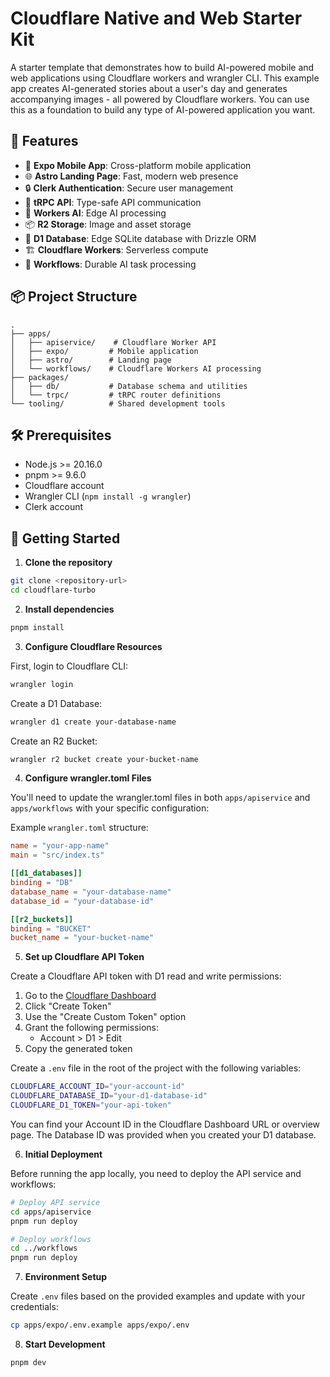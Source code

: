 # Cloudflare Native and Web Starter Kit

A starter template that demonstrates how to build AI-powered mobile and web applications using Cloudflare workers and wrangler CLI. This example app creates AI-generated stories about a user's day and generates accompanying images - all powered by Cloudflare workers. You can use this as a foundation to build any type of AI-powered application you want.

## 🚀 Features

- 📱 **Expo Mobile App**: Cross-platform mobile application
- 🌐 **Astro Landing Page**: Fast, modern web presence
- 🔒 **Clerk Authentication**: Secure user management
- 🔄 **tRPC API**: Type-safe API communication
- 🤖 **Workers AI**: Edge AI processing
- 📦 **R2 Storage**: Image and asset storage
- 💾 **D1 Database**: Edge SQLite database with Drizzle ORM
- 🏗️ **Cloudflare Workers**: Serverless compute
- 🔄 **Workflows**: Durable AI task processing

## 📦 Project Structure

```
.
├── apps/
│   ├── apiservice/    # Cloudflare Worker API
│   ├── expo/         # Mobile application
│   ├── astro/        # Landing page
│   └── workflows/    # Cloudflare Workers AI processing
├── packages/
│   ├── db/           # Database schema and utilities
│   └── trpc/         # tRPC router definitions
└── tooling/          # Shared development tools
```

## 🛠️ Prerequisites

- Node.js >= 20.16.0
- pnpm >= 9.6.0
- Cloudflare account
- Wrangler CLI (`npm install -g wrangler`)
- Clerk account

## 🚀 Getting Started

1. **Clone the repository**

```bash
git clone <repository-url>
cd cloudflare-turbo
```

2. **Install dependencies**

```bash
pnpm install
```

3. **Configure Cloudflare Resources**

First, login to Cloudflare CLI:
```bash
wrangler login
```

Create a D1 Database:
```bash
wrangler d1 create your-database-name
```

Create an R2 Bucket:
```bash
wrangler r2 bucket create your-bucket-name
```

4. **Configure wrangler.toml Files**

You'll need to update the wrangler.toml files in both `apps/apiservice` and `apps/workflows` with your specific configuration:

Example `wrangler.toml` structure:
```toml
name = "your-app-name"
main = "src/index.ts"

[[d1_databases]]
binding = "DB"
database_name = "your-database-name"
database_id = "your-database-id"

[[r2_buckets]]
binding = "BUCKET"
bucket_name = "your-bucket-name"
```

5. **Set up Cloudflare API Token**

Create a Cloudflare API token with D1 read and write permissions:

1. Go to the [Cloudflare Dashboard](https://dash.cloudflare.com/profile/api-tokens)
2. Click "Create Token"
3. Use the "Create Custom Token" option
4. Grant the following permissions:
   - Account > D1 > Edit
5. Copy the generated token

Create a `.env` file in the root of the project with the following variables:
```bash
CLOUDFLARE_ACCOUNT_ID="your-account-id"
CLOUDFLARE_DATABASE_ID="your-d1-database-id"
CLOUDFLARE_D1_TOKEN="your-api-token"
```

You can find your Account ID in the Cloudflare Dashboard URL or overview page.
The Database ID was provided when you created your D1 database.

6. **Initial Deployment**

Before running the app locally, you need to deploy the API service and workflows:

```bash
# Deploy API service
cd apps/apiservice
pnpm run deploy

# Deploy workflows
cd ../workflows
pnpm run deploy
```

7. **Environment Setup**

Create `.env` files based on the provided examples and update with your credentials:
```bash
cp apps/expo/.env.example apps/expo/.env
```

8. **Start Development**

```bash
pnpm dev
```
